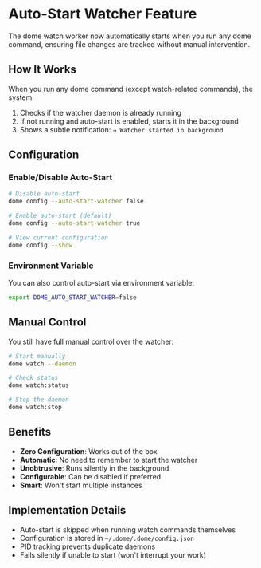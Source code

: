 # Auto-Start Watcher Feature

The dome watch worker now automatically starts when you run any dome command, ensuring file changes are tracked without manual intervention.

## How It Works

When you run any dome command (except watch-related commands), the system:
1. Checks if the watcher daemon is already running
2. If not running and auto-start is enabled, starts it in the background
3. Shows a subtle notification: `→ Watcher started in background`

## Configuration

### Enable/Disable Auto-Start

```bash
# Disable auto-start
dome config --auto-start-watcher false

# Enable auto-start (default)
dome config --auto-start-watcher true

# View current configuration
dome config --show
```

### Environment Variable

You can also control auto-start via environment variable:

```bash
export DOME_AUTO_START_WATCHER=false
```

## Manual Control

You still have full manual control over the watcher:

```bash
# Start manually
dome watch --daemon

# Check status
dome watch:status

# Stop the daemon
dome watch:stop
```

## Benefits

- **Zero Configuration**: Works out of the box
- **Automatic**: No need to remember to start the watcher
- **Unobtrusive**: Runs silently in the background
- **Configurable**: Can be disabled if preferred
- **Smart**: Won't start multiple instances

## Implementation Details

- Auto-start is skipped when running watch commands themselves
- Configuration is stored in `~/.dome/.dome/config.json`
- PID tracking prevents duplicate daemons
- Fails silently if unable to start (won't interrupt your work)